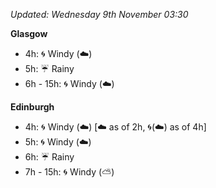 *Updated: Wednesday 9th November 03:30*

**Glasgow**

* 4h: :cyclone: Windy (:cloud:)
* 5h: :umbrella: Rainy
* 6h - 15h: :cyclone: Windy (:cloud:)

**Edinburgh**

* 4h: :cyclone: Windy (:cloud:) [:cloud: as of 2h, :cyclone:(:cloud:) as of 4h]
* 5h: :cyclone: Windy (:cloud:)
* 6h: :umbrella: Rainy
* 7h - 15h: :cyclone: Windy (:partly_sunny:)

